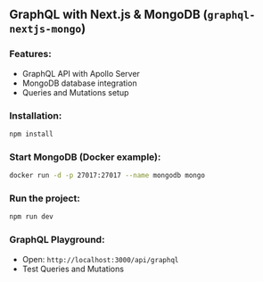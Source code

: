 ## GraphQL with Next.js & MongoDB (`graphql-nextjs-mongo`)

### Features:

-   GraphQL API with Apollo Server
-   MongoDB database integration
-   Queries and Mutations setup

### Installation:

```sh
npm install
```

### Start MongoDB (Docker example):

```sh
docker run -d -p 27017:27017 --name mongodb mongo
```

### Run the project:

```sh
npm run dev
```

### GraphQL Playground:

-   Open: `http://localhost:3000/api/graphql`
-   Test Queries and Mutations
